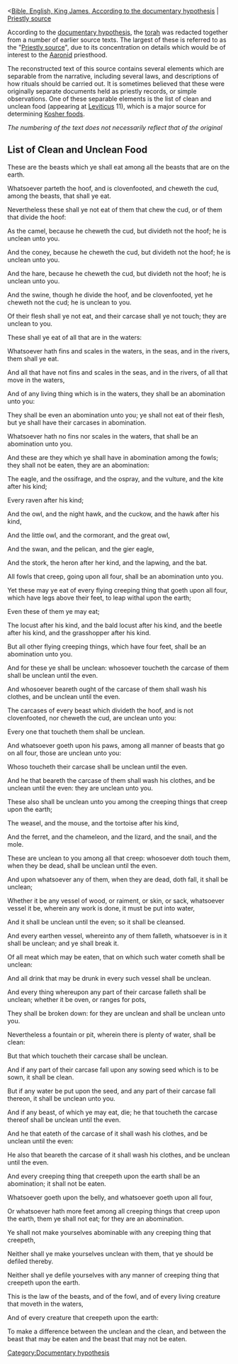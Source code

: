 \<<a
href="Bible,_English,_King_James,_According_to_the_documentary_hypothesis"
class="wikilink"
title="Bible, English, King James, According to the documentary hypothesis">Bible,
English, King James, According to the documentary hypothesis</a> \| <a
href="Bible,_English,_King_James,_Documentary_Hypothesis,_Priestly_source"
class="wikilink" title="Priestly source">Priestly source</a>

According to the <a href="w:documentary_hypothesis" class="wikilink"
title="documentary hypothesis">documentary hypothesis</a>, the
<a href="w:torah" class="wikilink" title="torah">torah</a> was redacted
together from a number of earlier source texts. The largest of these is
referred to as the "<a href="w:Priestly_source" class="wikilink"
title="Priestly source">Priestly source</a>", due to its concentration
on details which would be of interest to the
<a href="w:Aaron" class="wikilink" title="Aaron">Aaronid</a> priesthood.

The reconstructed text of this source contains several elements which
are separable from the narrative, including several laws, and
descriptions of how rituals should be carried out. It is sometimes
believed that these were originally separate documents held as priestly
records, or simple observations. One of these separable elements is the
list of clean and unclean food (appearing at
<a href="w:Leviticus" class="wikilink" title="Leviticus">Leviticus</a>
11), which is a major source for determining
<a href="w:Kosher_foods" class="wikilink" title="Kosher foods">Kosher
foods</a>.

*The numbering of the text does not necessarily reflect that of the
original*

## List of Clean and Unclean Food

These are the beasts which ye shall eat among all the beasts that are on
the earth.

Whatsoever parteth the hoof, and is clovenfooted, and cheweth the cud,
among the beasts, that shall ye eat.

Nevertheless these shall ye not eat of them that chew the cud, or of
them that divide the hoof:

As the camel, because he cheweth the cud, but divideth not the hoof; he
is unclean unto you.

And the coney, because he cheweth the cud, but divideth not the hoof; he
is unclean unto you.

And the hare, because he cheweth the cud, but divideth not the hoof; he
is unclean unto you.

And the swine, though he divide the hoof, and be clovenfooted, yet he
cheweth not the cud; he is unclean to you.

Of their flesh shall ye not eat, and their carcase shall ye not touch;
they are unclean to you.

These shall ye eat of all that are in the waters:

Whatsoever hath fins and scales in the waters, in the seas, and in the
rivers, them shall ye eat.

And all that have not fins and scales in the seas, and in the rivers, of
all that move in the waters,

And of any living thing which is in the waters, they shall be an
abomination unto you:

They shall be even an abomination unto you; ye shall not eat of their
flesh, but ye shall have their carcases in abomination.

Whatsoever hath no fins nor scales in the waters, that shall be an
abomination unto you.

And these are they which ye shall have in abomination among the fowls;
they shall not be eaten, they are an abomination:

The eagle, and the ossifrage, and the ospray, and the vulture, and the
kite after his kind;

Every raven after his kind;

And the owl, and the night hawk, and the cuckow, and the hawk after his
kind,

And the little owl, and the cormorant, and the great owl,

And the swan, and the pelican, and the gier eagle,

And the stork, the heron after her kind, and the lapwing, and the bat.

All fowls that creep, going upon all four, shall be an abomination unto
you.

Yet these may ye eat of every flying creeping thing that goeth upon all
four, which have legs above their feet, to leap withal upon the earth;

Even these of them ye may eat;

The locust after his kind, and the bald locust after his kind, and the
beetle after his kind, and the grasshopper after his kind.

But all other flying creeping things, which have four feet, shall be an
abomination unto you.

And for these ye shall be unclean: whosoever toucheth the carcase of
them shall be unclean until the even.

And whosoever beareth ought of the carcase of them shall wash his
clothes, and be unclean until the even.

The carcases of every beast which divideth the hoof, and is not
clovenfooted, nor cheweth the cud, are unclean unto you:

Every one that toucheth them shall be unclean.

And whatsoever goeth upon his paws, among all manner of beasts that go
on all four, those are unclean unto you:

Whoso toucheth their carcase shall be unclean until the even.

And he that beareth the carcase of them shall wash his clothes, and be
unclean until the even: they are unclean unto you.

These also shall be unclean unto you among the creeping things that
creep upon the earth;

The weasel, and the mouse, and the tortoise after his kind,

And the ferret, and the chameleon, and the lizard, and the snail, and
the mole.

These are unclean to you among all that creep: whosoever doth touch
them, when they be dead, shall be unclean until the even.

And upon whatsoever any of them, when they are dead, doth fall, it shall
be unclean;

Whether it be any vessel of wood, or raiment, or skin, or sack,
whatsoever vessel it be, wherein any work is done, it must be put into
water,

And it shall be unclean until the even; so it shall be cleansed.

And every earthen vessel, whereinto any of them falleth, whatsoever is
in it shall be unclean; and ye shall break it.

Of all meat which may be eaten, that on which such water cometh shall be
unclean:

And all drink that may be drunk in every such vessel shall be unclean.

And every thing whereupon any part of their carcase falleth shall be
unclean; whether it be oven, or ranges for pots,

They shall be broken down: for they are unclean and shall be unclean
unto you.

Nevertheless a fountain or pit, wherein there is plenty of water, shall
be clean:

But that which toucheth their carcase shall be unclean.

And if any part of their carcase fall upon any sowing seed which is to
be sown, it shall be clean.

But if any water be put upon the seed, and any part of their carcase
fall thereon, it shall be unclean unto you.

And if any beast, of which ye may eat, die; he that toucheth the carcase
thereof shall be unclean until the even.

And he that eateth of the carcase of it shall wash his clothes, and be
unclean until the even:

He also that beareth the carcase of it shall wash his clothes, and be
unclean until the even.

And every creeping thing that creepeth upon the earth shall be an
abomination; it shall not be eaten.

Whatsoever goeth upon the belly, and whatsoever goeth upon all four,

Or whatsoever hath more feet among all creeping things that creep upon
the earth, them ye shall not eat; for they are an abomination.

Ye shall not make yourselves abominable with any creeping thing that
creepeth,

Neither shall ye make yourselves unclean with them, that ye should be
defiled thereby.

Neither shall ye defile yourselves with any manner of creeping thing
that creepeth upon the earth.

This is the law of the beasts, and of the fowl, and of every living
creature that moveth in the waters,

And of every creature that creepeth upon the earth:

To make a difference between the unclean and the clean, and between the
beast that may be eaten and the beast that may not be eaten.

<a href="Category:Documentary_hypothesis" class="wikilink"
title="Category:Documentary hypothesis">Category:Documentary
hypothesis</a>
